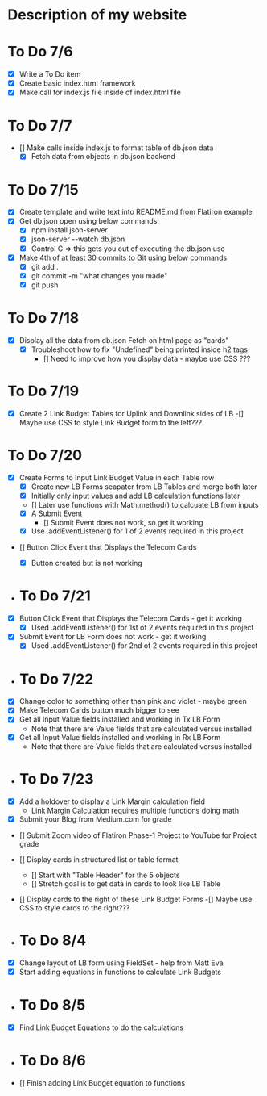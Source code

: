 

# Description of my website

# To Do 7/6
- [x] Write a To Do item
- [x] Create basic index.html framework
- [x] Make call for index.js file inside of index.html file

# To Do 7/7
- []  Make calls inside index.js to format table of db.json data
    - [x] Fetch data from objects in db.json backend

# To Do 7/15
- [x] Create template and write text into README.md from Flatiron example
- [x] Get db.json open using below commands: 
    - [x] npm install json-server 
    - [x] json-server --watch db.json
    - [x] Control C => this gets you out of executing the db.json use
- [x] Make 4th of at least 30 commits to Git using below commands
    - [x] git add .
    - [x] git commit -m "what changes you made"
    - [x] git push

# To Do 7/18
- [x] Display all the data from db.json Fetch on html page as "cards"
    - [x] Troubleshoot how to fix "Undefined" being printed inside h2 tags
        - [] Need to improve how you display data - maybe use CSS ???
# To Do 7/19
- [x] Create 2 Link Budget Tables for Uplink and Downlink sides of LB
    -[] Maybe use CSS to style Link Budget form to the left???

# To Do 7/20
- [x] Create Forms to Input Link Budget Value in each Table row
    - [x] Create new LB Forms seapater from LB Tables and merge both later
    - [x] Initially only input values and add LB calculation functions later
    - [] Later use functions with Math.method() to calcuate LB from inputs
    - [x] A Submit Event
        - [] Submit Event does not work, so get it working
    - [x] Use .addEventListener() for 1 of 2 events required in this project 
- [] Button Click Event that Displays the Telecom Cards
    - [x] Button created but is not working


- # To Do 7/21
- [x] Button Click Event that Displays the Telecom Cards - get it working
    - [x] Used .addEventListener() for 1st of 2 events required in this project 
- [x] Submit Event for LB Form does not work - get it working 
    - [x] Used .addEventListener() for 2nd of 2 events required in this project 

- # To Do 7/22
- [x] Change color to something other than pink and violet - maybe green
- [x] Make Telecom Cards button much bigger to see
- [x] Get all Input Value fields installed and working in Tx LB Form
    - Note that there are Value fields that are calculated versus installed
- [x] Get all Input Value fields installed and working in Rx LB Form
    - Note that there are Value fields that are calculated versus installed

- # To Do 7/23
- [x] Add a holdover to display a Link Margin calculation field
    - Link Margin Calculation requires multiple functions doing math
- [x] Submit your Blog from Medium.com for grade
- [] Submit Zoom video of Flatiron Phase-1 Project to YouTube for Project grade
- [] Display cards in structured list or table format
    - [] Start with "Table Header" for the 5 objects
    - [] Stretch goal is to get data in cards to look like LB Table
- [] Display cards to the right of these Link Budget Forms
    -[] Maybe use CSS to style cards to the right???

- # To Do 8/4
- [x] Change layout of LB form using FieldSet - help from Matt Eva
- [x] Start adding equations in functions to calculate Link Budgets

- # To Do 8/5
-[x] Find Link Budget Equations to do the calculations

- # To Do 8/6
- [] Finish adding Link Budget equation to functions